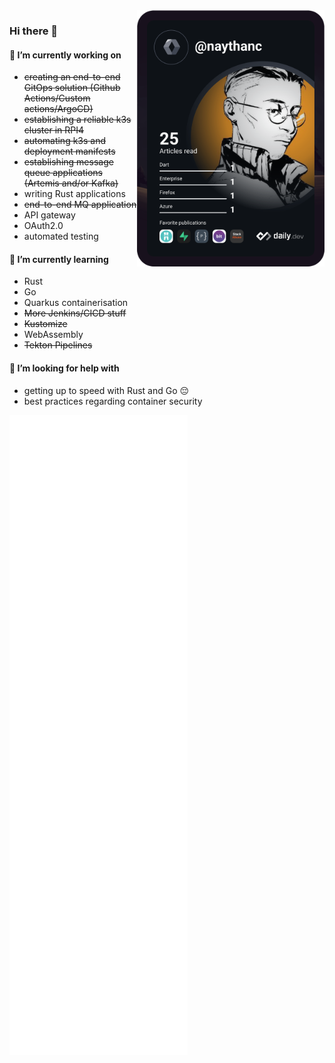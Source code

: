 <div>
  <a href="https://app.daily.dev/naythanc">
    <img
      align="right"
      width="300"
      alt="JC's Dev Card"
      src="https://github.com/shin-san/shin-san/blob/main/devcard.svg"/>
  </a>
</div>

### Hi there 👋

<!--
**shin-san/shin-san** is a ✨ _special_ ✨ repository because its `README.md` (this file) appears on your GitHub profile.

Here are some ideas to get you started:

- 🔭 I’m currently working on ...
- 🌱 I’m currently learning ...
- 👯 I’m looking to collaborate on ...
- 🤔 I’m looking for help with ...
- 💬 Ask me about ...
- 📫 How to reach me: ...
- 😄 Pronouns: ...
- ⚡ Fun fact: ...
-->

#### 🔭 I’m currently working on
- ~~creating an end-to-end GitOps solution (Github Actions/Custom actions/ArgoCD)~~
- ~~establishing a reliable k3s cluster in RPI4~~
- ~~automating k3s and deployment manifests~~
- ~~establishing message queue applications (Artemis and/or Kafka)~~
- writing Rust applications
- ~~end-to-end MQ application~~
- API gateway
- OAuth2.0
- automated testing

#### 🌱 I’m currently learning
- Rust
- Go
- Quarkus containerisation
- ~~More Jenkins/CICD stuff~~
- ~~Kustomize~~
- WebAssembly
- ~~Tekton Pipelines~~

#### 🤔 I’m looking for help with
- getting up to speed with Rust and Go 😔
- best practices regarding container security

<div>
  <a href="https://github.com/shin-san/shin-san/blob/main/github-metrics.svg">
    <img
      alt="github-metrics"
      src="https://github.com/shin-san/shin-san/blob/main/github-metrics.svg"/>
  </a>
</div>
